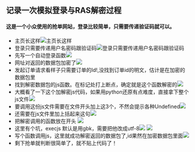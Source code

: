 ##   记录一次模拟登录与RAS解密过程
#### 这是一个小众使用的抢单网站，登录比较简单，只需要传递验证码就可以。
- 主页长这样![主页长这样](http://yungengxin.oss-cn-beijing.aliyuncs.com/%E7%A0%81%E5%95%86/%E6%8A%A2%E8%B4%AD/1.png)
- 登录只需要传递用户名密码跟验证码![登录只需要传递用户名密码跟验证码](http://yungengxin.oss-cn-beijing.aliyuncs.com/%E7%A0%81%E5%95%86/%E6%8A%A2%E8%B4%AD/2.png)
- 先写一个自动登录函数![](http://yungengxin.oss-cn-beijing.aliyuncs.com/%E7%A0%81%E5%95%86/%E6%8A%A2%E8%B4%AD/3.png)
- 网址对返回的数据包加密了![](http://yungengxin.oss-cn-beijing.aliyuncs.com/%E7%A0%81%E5%95%86/%E6%8A%A2%E8%B4%AD/4.png)
- 发起订单请求看样子只需要订单的Id!,没找到订单id的明文，估计是在加密的数据包里[](http://yungengxin.oss-cn-beijing.aliyuncs.com/%E7%A0%81%E5%95%86/%E6%8A%A2%E8%B4%AD/5.png)
- 找到解密数据包的js函数。在标记处打上断点，确定就是这个函数解密的![](http://yungengxin.oss-cn-beijing.aliyuncs.com/%E7%A0%81%E5%95%86/%E6%8A%A2%E8%B4%AD/6.png)
- 大概看了一下这个加解密js代码，如果用python还原有点难度，直接拿下整个js文件![](http://yungengxin.oss-cn-beijing.aliyuncs.com/%E7%A0%81%E5%95%86/%E6%8A%A2%E8%B4%AD/7.png)
- 要调用这份js文件需要在文件开头加上这3个，不然会提示各种Undefined![](http://yungengxin.oss-cn-beijing.aliyuncs.com/%E7%A0%81%E5%95%86/%E6%8A%A2%E8%B4%AD/8.png)
- 还需要在js文件里加上括起来这句![](http://yungengxin.oss-cn-beijing.aliyuncs.com/%E7%A0%81%E5%95%86/%E6%8A%A2%E8%B4%AD/9.png)
- 把解密调用的函数放在开头 ![](http://yungengxin.oss-cn-beijing.aliyuncs.com/%E7%A0%81%E5%95%86/%E6%8A%A2%E8%B4%AD/10.png)
- 这里有个坑，execjs 默认是用gbk，需要把他改成utf-8![](http://yungengxin.oss-cn-beijing.aliyuncs.com/%E7%A0%81%E5%95%86/%E6%8A%A2%E8%B4%AD/11.png)
![](http://yungengxin.oss-cn-beijing.aliyuncs.com/%E7%A0%81%E5%95%86/%E6%8A%A2%E8%B4%AD/12.png)
- 写个函数调用js，这里就成功解密返回的数据包了,id果然在加密数据包里面![](http://yungengxin.oss-cn-beijing.aliyuncs.com/%E7%A0%81%E5%95%86/%E6%8A%A2%E8%B4%AD/13.png)
- 剩下抢单就判断很简单了，就不贴上代码了！
